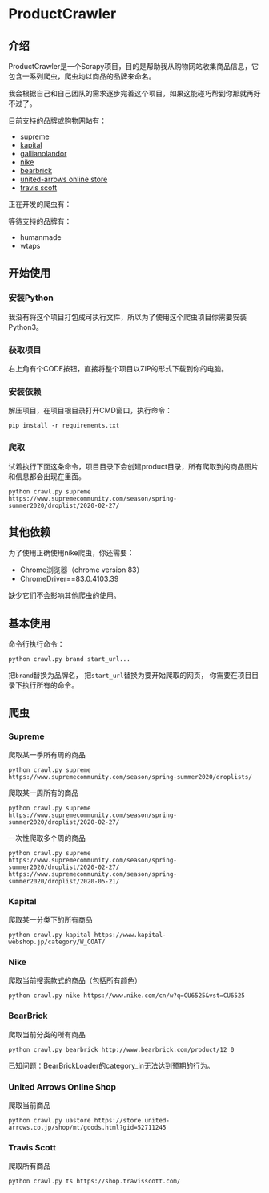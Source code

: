 # ProductCrawler
## 介绍
ProductCrawler是一个Scrapy项目，目的是帮助我从购物网站收集商品信息，它包含一系列爬虫，爬虫均以商品的品牌来命名。

我会根据自己和自己团队的需求逐步完善这个项目，如果这能碰巧帮到你那就再好不过了。

目前支持的品牌或购物网站有：
+ [supreme](https://www.supremecommunity.com/)
+ [kapital](https://www.kapital-webshop.jp/)
+ [gallianolandor](https://gallianolandor.com/)
+ [nike](https://www.nike.com/cn/)
+ [bearbrick](http://www.bearbrick.com/product/)
+ [united-arrows online store](https://store.united-arrows.co.jp/)
+ [travis scott](https://shop.travisscott.com/)

正在开发的爬虫有：

等待支持的品牌有：
+ humanmade
+ wtaps

## 开始使用

### 安装Python

我没有将这个项目打包成可执行文件，所以为了使用这个爬虫项目你需要安装Python3。

### 获取项目

右上角有个CODE按钮，直接将整个项目以ZIP的形式下载到你的电脑。

### 安装依赖

解压项目，在项目根目录打开CMD窗口，执行命令：
    
    pip install -r requirements.txt
    
### 爬取

试着执行下面这条命令，项目目录下会创建product目录，所有爬取到的商品图片和信息都会出现在里面。

    python crawl.py supreme https://www.supremecommunity.com/season/spring-summer2020/droplist/2020-02-27/

## 其他依赖

为了使用正确使用nike爬虫，你还需要：
+ Chrome浏览器（chrome version 83）
+ ChromeDriver==83.0.4103.39

缺少它们不会影响其他爬虫的使用。


## 基本使用

命令行执行命令：

    python crawl.py brand start_url...
    
把`brand`替换为品牌名，
把`start_url`替换为要开始爬取的网页，
你需要在项目目录下执行所有的命令。

## 爬虫
### Supreme
爬取某一季所有周的商品  

    python crawl.py supreme https://www.supremecommunity.com/season/spring-summer2020/droplists/

爬取某一周所有的商品  

    python crawl.py supreme https://www.supremecommunity.com/season/spring-summer2020/droplist/2020-02-27/

一次性爬取多个周的商品

    python crawl.py supreme https://www.supremecommunity.com/season/spring-summer2020/droplist/2020-02-27/ https://www.supremecommunity.com/season/spring-summer2020/droplist/2020-05-21/

### Kapital
爬取某一分类下的所有商品

    python crawl.py kapital https://www.kapital-webshop.jp/category/W_COAT/

### Nike
爬取当前搜索款式的商品（包括所有颜色）

    python crawl.py nike https://www.nike.com/cn/w?q=CU6525&vst=CU6525
    
### BearBrick
爬取当前分类的所有商品

    python crawl.py bearbrick http://www.bearbrick.com/product/12_0
    
已知问题：BearBrickLoader的category_in无法达到预期的行为。

### United Arrows Online Shop
爬取当前商品

    python crawl.py uastore https://store.united-arrows.co.jp/shop/mt/goods.html?gid=52711245
    
### Travis Scott
爬取所有商品

    python crawl.py ts https://shop.travisscott.com/ 
